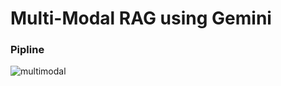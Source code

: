 # Multi-Modal RAG using Gemini


### Pipline
![multimodal](https://github.com/chingyuan1215/Multimodal-RAG/assets/65063401/bd55763c-1b9e-4618-b893-974f2736b1c6)
